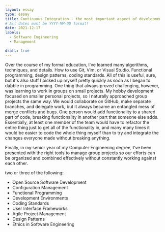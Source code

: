 ```yaml
---
layout: essay
type: essay
title: Continuous Integration - the most important aspect of development
# All dates must be YYYY-MM-DD format!
date: 2021-12-17
labels:
  - Software Engineering
  - Management

draft: true
---
```


Over the course of my formal education, I've learned many algorithms, techniques, and details. How to use Git, Vim, or Visual Studio. Functional programming, design patterns, coding standards. All of this is useful, sure, but it's also stuff I picked up myself pretty quickly as soon as I began to dabble in programming. One thing that always proved challenging, however, was learning to work in groups on small projects. My hobby development focused on smaller personal projects, so I naturally approached group projects the same way. We would collaborate on GitHub, make separate branches, and delegate work, but it always became an entangled mess of merge conflicts and bugs. One person would add functionality to a shared part of code, breaking functionality in another part that someone else adds. Essentially, at least one member of the team would have to refactor the entire thing just to get all of the functionality in, and many many times it would be easier to code the whole thing myself than to try and integrate the changes everyone made without breaking anything.

Finally, in my senior year of my Computer Engineering degree, I've been presented with the right tools to manage group projects so our efforts can be organized and combined effectively without constantly working against each other.

two or three of the following:
- Open Source Software Development
- Configuration Management
- Functional Programming
- Development Environments
- Coding Standards
- User Interface Frameworks
- Agile Project Management
- Design Patterns
- Ethics in Software Engineering